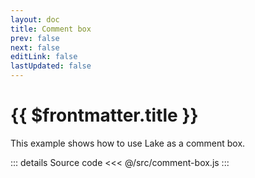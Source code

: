 ```yaml
---
layout: doc
title: Comment box
prev: false
next: false
editLink: false
lastUpdated: false
---
```


# {{ $frontmatter.title }}

This example shows how to use Lake as a comment box.

<CommentBox />

::: details Source code
<<< @/src/comment-box.js
:::
